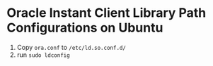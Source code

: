 # Oracle Instant Client Library Path Configurations on Ubuntu

1. Copy `ora.conf` to `/etc/ld.so.conf.d/`
2. run `sudo ldconfig`
